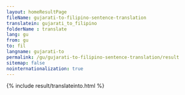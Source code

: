 ```yaml
---
layout: homeResultPage
fileName: gujarati-to-filipino-sentence-translation
translatein: gujarati_to_filipino
folderName : translate
lang: gu
from: gu
to: fil
langname: gujarati-to
permalink: /gu/gujarati-to-filipino-sentence-translation/result
sitemap: false
nointernationalization: true
---
```

{% include result/translateinto.html %}

<script src="/js/result/translation.js" data-foldername="{{page.folderName}}" data-lang="{{page.lang}}"></script>
